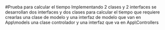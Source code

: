#Prueba para calcular el tiempo Implementando 2 clases y 2 interfaces
se desarrollan dos interfaces y dos clases para calcular el tiempo que requiere crearlas
una clase de modelo y una interfaz de modelo que van en App\models
una clase controlador y una interfaz que va en App\Controllers